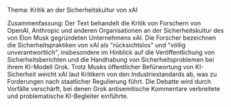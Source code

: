 Thema: Kritik an der Sicherheitskultur von xAI

Zusammenfassung: Der Text behandelt die Kritik von Forschern von OpenAI, Anthropic und anderen Organisationen an der Sicherheitskultur des von Elon Musk gegründeten Unternehmens xAI. Die Forscher bezeichnen die Sicherheitspraktiken von xAI als "rücksichtslos" und "völlig unverantwortlich", insbesondere im Hinblick auf die Veröffentlichung von Sicherheitsberichten und die Handhabung von Sicherheitsproblemen bei ihrem KI-Modell Grok. Trotz Musks öffentlicher Befürwortung von KI-Sicherheit weicht xAI laut Kritikern von den Industriestandards ab, was zu Forderungen nach staatlicher Regulierung führt. Die Debatte wird durch Vorfälle verschärft, bei denen Grok antisemitische Kommentare verbreitete und problematische KI-Begleiter einführte.